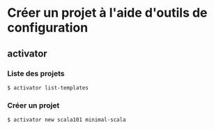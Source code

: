 # Créer un projet à l'aide d'outils de configuration

## activator

### Liste des projets
```
$ activator list-templates
```

### Créer un projet

```
$ activator new scala101 minimal-scala
```
